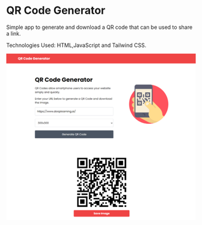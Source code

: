 # QR Code Generator
Simple app to generate and download a QR code that can be used to share a link.

Technologies Used: HTML,JavaScript and Tailwind CSS.



![Screenshot](screencapture.png)
